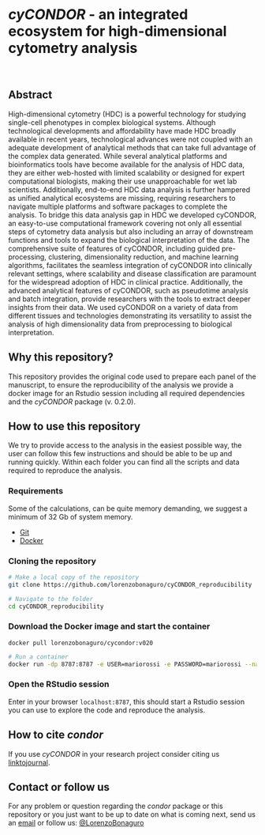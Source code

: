 # *cyCONDOR* - an integrated ecosystem for high-dimensional cytometry analysis
</br>

## Abstract
High-dimensional cytometry (HDC) is a powerful technology for studying single-cell phenotypes in complex biological systems. Although technological developments and affordability have made HDC broadly available in recent years, technological advances were not coupled with an adequate development of analytical methods that can take full advantage of the complex data generated. While several analytical platforms and bioinformatics tools have become available for the analysis of HDC data, they are either web-hosted with limited scalability or designed for expert computational biologists, making their use unapproachable for wet lab scientists. Additionally, end-to-end HDC data analysis is further hampered as unified analytical ecosystems are missing, requiring researchers to navigate multiple platforms and software packages to complete the analysis.
To bridge this data analysis gap in HDC we developed cyCONDOR, an easy-to-use computational framework covering not only all essential steps of cytometry data analysis but also including an array of downstream functions and tools to expand the biological interpretation of the data. The comprehensive suite of features of cyCONDOR, including guided pre-processing, clustering, dimensionality reduction, and machine learning algorithms, facilitates the seamless integration of cyCONDOR into clinically relevant settings, where scalability and disease classification are paramount for the widespread adoption of HDC in clinical practice. Additionally, the advanced analytical features of cyCONDOR, such as pseudotime analysis and batch integration, provide researchers with the tools to extract deeper insights from their data. We used cyCONDOR on a variety of data from different tissues and technologies demonstrating its versatility to assist the analysis of high dimensionality data from preprocessing to biological interpretation.


## Why this repository?
This repository provides the original code used to prepare each panel of the manuscript, to ensure the reproducibility of the analysis we provide a docker image for an Rstudio session including all required dependencies and the *cyCONDOR* package (v. 0.2.0).

## How to use this repository
We try to provide access to the analysis in the easiest possible way, the user can follow this few instructions and should be able to be up and running quickly. Within each folder you can find all the scripts and data required to reproduce the analysis.  

### Requirements
Some of the calculations, can be quite memory demanding, we suggest a minimum of 32 Gb of system memory.
- [Git](https://git-scm.com/)
- [Docker](https://www.docker.com/)

### Cloning the repository
```sh
# Make a local copy of the repository
git clone https://github.com/lorenzobonaguro/cyCONDOR_reproducibility

# Navigate to the folder
cd cyCONDOR_reproducibility
```
### Download the Docker image and start the container
```
docker pull lorenzobonaguro/cycondor:v020
```

```sh
# Run a container
docker run -dp 8787:8787 -e USER=mariorossi -e PASSWORD=mariorossi --name rep_condor -v 'your_directory':/home/mariorossi/data/ lorenzobonaguro/cycondor:v020
```

### Open the RStudio session
Enter in your browser `localhost:8787`, this should start a Rstudio session you can use to explore the code and reproduce the analysis.

## How to cite *condor*
If you use *cyCONDOR* in your research project consider citing us [linktojournal](link).

## Contact or follow us
For any problem or question regarding the *condor* package or this repository or you just want to be up to date on what is coming next, send us an [email](mailto:lorenzobonaguro@uni-bonn.de) or follow us:  [@LorenzoBonaguro](https://twitter.com/LorenzoBonaguro)
